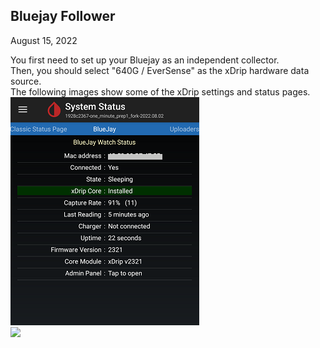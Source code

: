 ## Bluejay Follower  
August 15, 2022 
  
You first need to set up your Bluejay as an independent collector.  
Then, you should select "640G / EverSense" as the xDrip hardware data source.  
The following images show some of the xDrip settings and status pages.    
![](./images/BluejayFollow_status.png)  
![](./BluejaySettings.png)  
